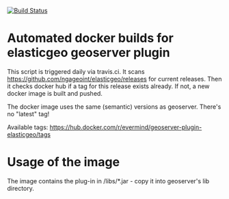 [![Build Status](https://travis-ci.org/evermind/docker-geoserver-plugin-elasticgeo.svg?branch=master)](https://travis-ci.org/evermind/docker-geoserver-plugin-elasticgeo)

# Automated docker builds for elasticgeo geoserver plugin

This script is triggered daily via travis.ci. It scans https://github.com/ngageoint/elasticgeo/releases for current releases.
Then it checks docker hub if a tag for this release exists already. If not, a new docker image is built and pushed.

The docker image uses the same (semantic) versions as geoserver. There's no "latest" tag!

Available tags: https://hub.docker.com/r/evermind/geoserver-plugin-elasticgeo/tags

# Usage of the image

The image contains the plug-in in /libs/*.jar - copy it into geoserver's lib directory.

